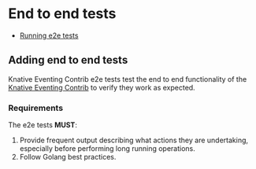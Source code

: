 # End to end tests

- [Running e2e tests](../README.md#running-e2e-tests)

## Adding end to end tests

Knative Eventing Contrib e2e tests test the end to end functionality of the
[Knative Eventing Contrib](#requirements) to verify they work as expected.

### Requirements

The e2e tests **MUST**:

1. Provide frequent output describing what actions they are undertaking,
   especially before performing long running operations.
1. Follow Golang best practices.
